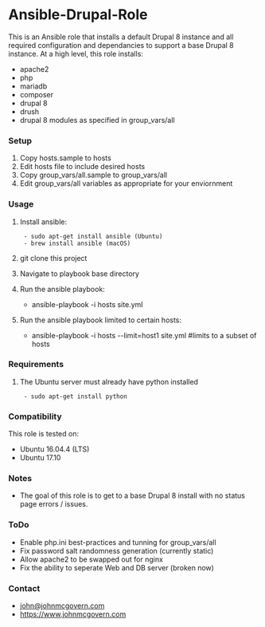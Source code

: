 # Ansible-Drupal-Role

This is an Ansible role that installs a default Drupal 8 instance and all required configuration and dependancies to support a base Drupal 8 instance. At a high level, this role installs:

- apache2
- php
- mariadb
- composer
- drupal 8
- drush
- drupal 8 modules as specified in group_vars/all

### Setup

1. Copy hosts.sample to hosts
2. Edit hosts file to include desired hosts
3. Copy group_vars/all.sample to group_vars/all
4. Edit group_vars/all variables as appropriate for your enviornment

### Usage

1. Install ansible:
 
		- sudo apt-get install ansible (Ubuntu) 
		- brew install ansible (macOS)
		
2. git clone this project
3. Navigate to playbook base directory
4. Run the ansible playbook:

	- ansible-playbook -i hosts site.yml
	
5. Run the ansible playbook limited to certain hosts:

	- ansible-playbook -i hosts --limit=host1 site.yml  #limits to a subset of hosts


### Requirements

1. The Ubuntu server must already have python installed

		- sudo apt-get install python

### Compatibility

This role is tested on:

- Ubuntu 16.04.4 (LTS)
- Ubuntu 17.10

### Notes

- The goal of this role is to get to a base Drupal 8 install with no status page errors / issues.

### ToDo

- Enable php.ini best-practices and tunning for group_vars/all
- Fix password salt randomness generation (currently static)
- Allow apache2 to be swapped out for nginx
- Fix the ability to seperate Web and DB server (broken now)

### Contact

- john@johnmcgovern.com
- https://www.johnmcgovern.com
